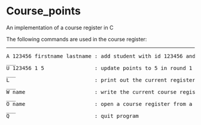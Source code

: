 # Course_points
An implementation of a course register in C  

The following commands are used in the course register:  
___
<pre>
A 123456 firstname lastname : add student with id 123456 and name into the course register  
___
U 123456 1 5                : update points to 5 in round 1 for the student with id 123456  
___
L                           : print out the current register  
___
W name                      : write the current course register into a file named name  
___
O name                      : open a course register from a file named name  
___
Q                           : quit program  
</pre>
